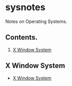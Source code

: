 # sysnotes

Notes on Operating Systems.

## Contents.

1. [X Window System](#X-Window-System)

## X Window System

- [X Window System](x_window_system.md)

